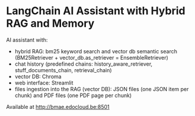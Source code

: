 # LangChain AI Assistant with Hybrid RAG and Memory

AI assistant with:
- hybrid RAG: bm25 keyword search and vector db semantic search (BM25Retriever + vector_db.as_retriever = EnsembleRetriever)
- chat history (predefined chains: history_aware_retriever, stuff_documents_chain, retrieval_chain)
- vector DB: Chroma
- web interface: Streamlit
- files ingestion into the RAG (vector DB): JSON files (one JSON item per chunk) and PDF files (one PDF page per chunk)

Available at http://bmae.edocloud.be:8501
